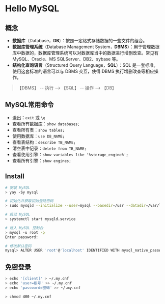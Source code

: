 # Hello MySQL

## 概念

-   **数据库**（Database，**DB**）：按照一定格式存储数据的一些文件的组合。
-   **数据库管理系统**（Database Management System，**DBMS**）：用于管理数据库中数据的，数据库管理系统可以对数据库当中的数据进行增删改查。常见有 MySQL、Oracle、MS SQLServer、DB2、sybase 等。
-   **结构化查询语言**（Structured Query Language，**SQL**）：SQL 是一套标准，使用这套标准的语言可以与 DBMS 交互，使得 DBMS 执行增删改查等相应操作。

>【DBMS】 -- 执行 --> 【SQL】 -- 操作 --> 【DB】

## MySQL常用命令

-   退出：`exit` 或 `\q`
-   查看所有数据库：`show databases;`
-   查看所有表：`show tables;`
-   使用数据库：`use DB_NAME;`
-   查看表结构：`describe TB_NAME;`
-   清空表中记录：`delete from TB_NAME;`
-   查看使用引擎：`show variables like '%storage_engine%';`
-   查看所有引擎：`show engines;`

## Install

```bash
# 安装 MySQL
> yay -Sy mysql

# 初始化并获取初始登陆密码
> sudo mysqld --initialize --user=mysql --basedir=/usr --datadir=/var/lib/mysql

# 启动 MySQL
> systemctl start mysqld.service

# 进入 MySQL 控制台
> mysql -u root -p
Enter password: 

# 修改默认密码
mysql> ALTER USER 'root'@'localhost' IDENTIFIED WITH mysql_native_password BY '新密码';
```

## 免密登录

```bash
> echo '[client]' > ~/.my.cnf
> echo 'user=帐号' >> ~/.my.cnf
> echo 'password=密码' >> ~/.my.cnf

> chmod 400 ~/.my.cnf
```